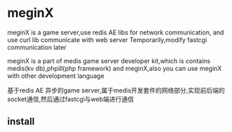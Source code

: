 meginX
======

meginX is a game server,use redis AE libs for network communication, and use curl lib communicate with web server Temporarily,modify fastcgi communication later

meginX is a part of medis game server developer kit,which is contains medis(kv db),phpill(php framework) and meginX,also you can use meginX with other development language

基于redis AE 异步的game server,属于medis开发套件的网络部分,实现前后端的socket通信,然后通过fastcgi与web端进行通信

install
------
